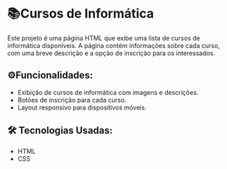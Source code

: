 # 📚Cursos de Informática

Este projeto é uma página HTML que exibe uma lista de cursos de informática disponíveis. A página contém informações sobre cada curso, com uma breve descrição e a opção de inscrição para os interessados.

## ⚙️Funcionalidades:
- Exibição de cursos de informática com imagens e descrições.
- Botões de inscrição para cada curso.
- Layout responsivo para dispositivos móveis.

## 🛠️ Tecnologias Usadas:
- HTML
- CSS
